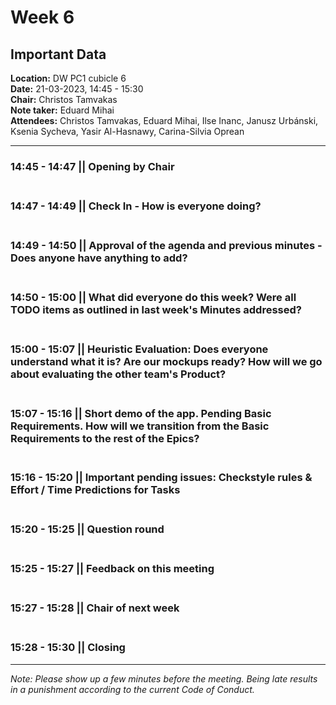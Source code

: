 # Week 6

## Important Data
**Location:** DW PC1 cubicle 6\
**Date:** 21-03-2023, 14:45 - 15:30\
**Chair:** Christos Tamvakas\
**Note taker:** Eduard Mihai\
**Attendees:** Christos Tamvakas, Eduard Mihai, Ilse Inanc, Janusz Urbánski, Ksenia Sycheva, Yasir Al-Hasnawy, Carina-Silvia Oprean

----------

### **14:45 - 14:47** || Opening by Chair <br/><br>

### **14:47 - 14:49** || Check In - How is everyone doing? <br/><br>

### **14:49 - 14:50** || Approval of the agenda and previous minutes - Does anyone have anything to add? <br /> <br> 

### **14:50 - 15:00** || What did everyone do this week? Were all TODO items as outlined in last week's Minutes addressed? <br /> <br>

### **15:00 - 15:07** || Heuristic Evaluation: Does everyone understand what it is? Are our mockups ready? How will we go about evaluating the other team's Product? <br /> <br>

### **15:07 - 15:16** || Short demo of the app. Pending Basic Requirements. How will we transition from the Basic Requirements to the rest of the Epics?  <br /> <br>

### **15:16 - 15:20** || Important pending issues: Checkstyle rules & Effort / Time Predictions for Tasks <br /> <br>

### **15:20 - 15:25** || Question round <br /> <br>

### **15:25 - 15:27** || Feedback on this meeting <br /> <br>

### **15:27 - 15:28** || Chair of next week <br /> <br>

### **15:28 - 15:30** || Closing

----------

*Note: Please show up a few minutes before the meeting. Being late results in a punishment according to the current Code of Conduct.*